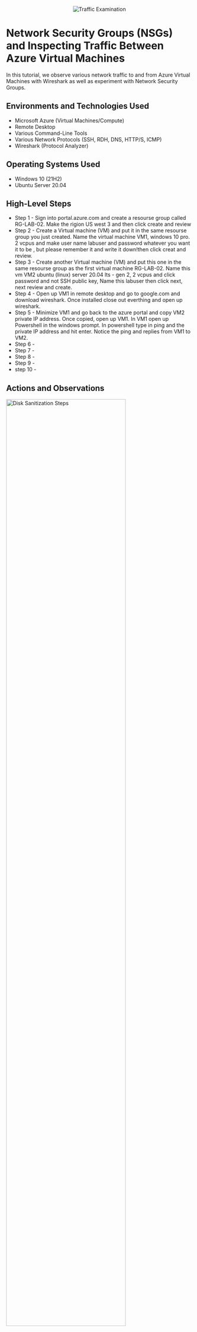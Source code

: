<p align="center">
<img src="https://i.imgur.com/Ua7udoS.png" alt="Traffic Examination"/>
</p>

<h1>Network Security Groups (NSGs) and Inspecting Traffic Between Azure Virtual Machines</h1>
In this tutorial, we observe various network traffic to and from Azure Virtual Machines with Wireshark as well as experiment with Network Security Groups. <br />



<h2>Environments and Technologies Used</h2>

- Microsoft Azure (Virtual Machines/Compute)
- Remote Desktop
- Various Command-Line Tools
- Various Network Protocols (SSH, RDH, DNS, HTTP/S, ICMP)
- Wireshark (Protocol Analyzer)

<h2>Operating Systems Used </h2>

- Windows 10 (21H2)
- Ubuntu Server 20.04

<h2>High-Level Steps</h2>

- Step 1 - Sign into portal.azure.com and create a resourse group called RG-LAB-02. Make the rigion US west 3 and then click create and review 
- Step 2 - Create a Virtual machine (VM) and put it in the same resourse group you just created. Name the virtual machine VM1, windows 10 pro. 2 vcpus and make user name labuser and password whatever you want it to be , but please remember it and write it down!then click creat and review. 
- Step 3 - Create another Virtual machine (VM) and put this one in the same resourse group as the first virtual machine RG-LAB-02. Name this vm VM2 ubuntu (linux) server 20.04 lts - gen 2, 2 vcpus and click password and not SSH public key, Name this labuser then click next, next review and create. 
- Step 4 - Open up VM1 in remote desktop and go to google.com and download wireshark. Once installed close out everthing and open up wireshark. 
- Step 5 - Minimize VM1 and go back to the azure portal and copy VM2 private IP address. Once  copied, open up VM1. In VM1 open up Powershell in the windows prompt. In powershell type in ping and the private IP address and hit enter. Notice the ping and replies from VM1 to VM2. 
- Step 6 - 
- Step 7 - 
- Step 8 - 
- Step 9 - 
- step 10 - 





<h2>Actions and Observations</h2>

<p>
<img src="https://i.imgur.com/f5vVlgU.png" height="80%" width="80%" alt="Disk Sanitization Steps"/>
</p>
<p>
Once signed into azure, create a resource group and call it RG-LAB-02. RG is for Resourse group. 
</p>
<br />

<p>
<img src="https://i.imgur.com/LQfZV4v.png" height="80%" width="80%" alt="Disk Sanitization Steps"/>
</p>
<p>
Make sure the resourse group is us west 3 .
</p>
<br />

<p>
<img src="https://i.imgur.com/oomnUxU.png" height="80%" width="80%" alt="Disk Sanitization Steps"/>
</p>
<p>
Create a Virtual Machine (VM). Put it in the same resourse group you just created. RG-LAB-02
</p>
<br />
<p>
<img src="https://i.imgur.com/ZIOtKAC.png" height="80%" width="80%" alt="Disk Sanitization Steps"/>
</p>
<p>
Name the Virtual Machine (VM1).
</p>
<br />
<p>
<img src="https://i.imgur.com/f2maKSL.png" height="80%" width="80%" alt="Disk Sanitization Steps"/>
</p>
<p>
Lon.
</p>
<br />
<p>
<img src="https://i.imgur.com/IFlouzd.png" height="80%" width="80%" alt="Disk Sanitization Steps"/>
</p>
<p>
L.
</p>
<br />
<p>
<img src="https://i.imgur.com/NR5CnFd.png" height="80%" width="80%" alt="Disk Sanitization Steps"/>
</p>
<p>
Lorem.
</p>
<br />
<p>
<img src="https://i.imgur.com/UiaJmII.png" height="80%" width="80%" alt="Disk Sanitization Steps"/>
</p>
<p>
Lorem ipsum.
</p>
<br />
<p>
<img src="https://i.imgur.com/W1BfEjy.png" height="80%" width="80%" alt="Disk Sanitization Steps"/>
</p>
<p>
Lorem ipsum dolor 
</p>
<br />
</p>
<br />
<p>
<img src="https://i.imgur.com/hr4O4QJ.png" height="80%" width="80%" alt="Disk Sanitization Steps"/>
</p>
<p>
Lorem ipsum dolor sit amet.
</p>
<br />
</p>
<br />
<p>
<img src="https://i.imgur.com/Dd5BmL4.png" height="80%" width="80%" alt="Disk Sanitization Steps"/>
</p>
<p>
Lorem ipsum dolor 
</p>
<br />
</p>
<br />
<p>
<img src="https://i.imgur.com/hr4O4QJ.png" height="80%" width="80%" alt="Disk Sanitization Steps"/>
</p>
<p>
Lorem ipsum dolor sit amet.
</p>
<br />
</p>
<br />
<p>
<img src="https://i.imgur.com/W1BfEjy.png" height="80%" width="80%" alt="Disk Sanitization Steps"/>
</p>
<p>
Lorem ipsum dolor 
</p>
<br />
</p>
<br />
<p>
<img src="https://i.imgur.com/hr4O4QJ.png" height="80%" width="80%" alt="Disk Sanitization Steps"/>
</p>
<p>
Lorem ipsum dolor sit amet.
</p>
<br />
